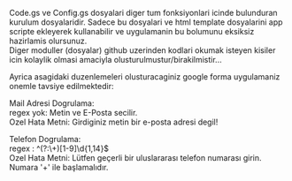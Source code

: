 <p>Code.gs ve Config.gs dosyalari diger tum fonksiyonlari icinde bulunduran kurulum dosyalaridir.
Sadece bu dosyalari ve html template dosyalarini app scripte ekleyerek kullanabilir ve uygulamanin bu bolumunu eksiksiz hazirlamis olursunuz.
<br>
Diger moduller (dosyalar) github uzerinden kodlari okumak isteyen kisiler icin kolaylik olmasi amaciyla olusturulmustur/birakilmistir...
</p>
<p>
Ayrica asagidaki duzenlemeleri olusturacaginiz google forma uygulamaniz onemle tavsiye edilmektedir:
</p>
<p>
Mail Adresi Dogrulama:
<br>regex yok: Metin ve E-Posta secilir.
<br>Ozel Hata Metni: Girdiginiz metin bir e-posta adresi degil!
</p>

<p>
Telefon Dogrulama:
<br>regex : ^(?:\+)[1-9]\d{1,14}$
<br>Ozel Hata Metni: Lütfen geçerli bir uluslararası telefon numarası girin. Numara '+' ile başlamalıdır.
</p>
